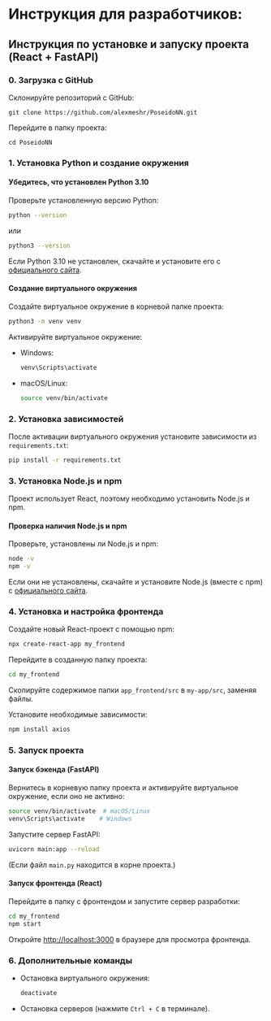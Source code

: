 # Инструкция для разработчиков:
## Инструкция по установке и запуску проекта (React + FastAPI)
### 0. Загрузка с GitHub
Склонируйте репозиторий с GitHub:
```
git clone https://github.com/alexmeshr/PoseidoNN.git
```
Перейдите в папку проекта:
```
cd PoseidoNN
```

### 1. Установка Python и создание окружения

#### Убедитесь, что установлен Python 3.10

Проверьте установленную версию Python:
```sh
python --version
```
или
```sh
python3 --version
```

Если Python 3.10 не установлен, скачайте и установите его с [официального сайта](https://www.python.org/downloads/).

#### Создание виртуального окружения

Создайте виртуальное окружение в корневой папке проекта:
```sh
python3 -m venv venv
```

Активируйте виртуальное окружение:
- Windows:
  ```sh
  venv\Scripts\activate
  ```
- macOS/Linux:
  ```sh
  source venv/bin/activate
  ```

### 2. Установка зависимостей

После активации виртуального окружения установите зависимости из `requirements.txt`:
```sh
pip install -r requirements.txt
```

### 3. Установка Node.js и npm

Проект использует React, поэтому необходимо установить Node.js и npm.

#### Проверка наличия Node.js и npm

Проверьте, установлены ли Node.js и npm:
```sh
node -v
npm -v
```

Если они не установлены, скачайте и установите Node.js (вместе с npm) с [официального сайта](https://nodejs.org/).

### 4. Установка и настройка фронтенда

Создайте новый React-проект с помощью npm:
```sh
npx create-react-app my_frontend
```

Перейдите в созданную папку проекта:
```sh
cd my_frontend
```

Скопируйте содержимое папки `app_frontend/src` в `my-app/src`, заменяя файлы.

Установите необходимые зависимости:
```sh
npm install axios 
```

### 5. Запуск проекта

#### Запуск бэкенда (FastAPI)
Вернитесь в корневую папку проекта и активируйте виртуальное окружение, если оно не активно:
```sh
source venv/bin/activate  # macOS/Linux
venv\Scripts\activate    # Windows
```

Запустите сервер FastAPI:
```sh
uvicorn main:app --reload
```
(Если файл `main.py` находится в корне проекта.)

#### Запуск фронтенда (React)
Перейдите в папку с фронтендом и запустите сервер разработки:
```sh
cd my_frontend
npm start
```

Откройте [http://localhost:3000](http://localhost:3000) в браузере для просмотра фронтенда.

### 6. Дополнительные команды

- Остановка виртуального окружения:
  ```sh
  deactivate
  ```
- Остановка серверов (нажмите `Ctrl + C` в терминале).

